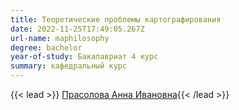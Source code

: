```yaml
---
title: Теоретические проблемы картографирования
date: 2022-11-25T17:49:05.267Z
url-name: maphilosophy
degree: bachelor
year-of-study: Бакалавриат 4 курс
summary: кафедральный курс
---
```

{{< lead >}} [Прасолова Анна Ивановна](../../../about/staff/prasolova){{< /lead >}}